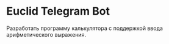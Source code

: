 # Euclid Telegram Bot
Разработать программу калькулятора с поддержкой ввода арифметического выражения.
